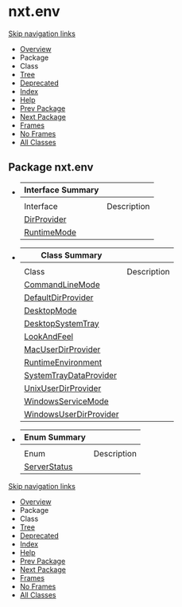 # nxt.env

[Skip navigation links](nxt.env.md#skip.navbar.top)

* [Overview](../../overview.md)
* Package
* Class
* [Tree](nxt.env-class-hierarchy.md)
* [Deprecated](broken-reference)
* [Index](../../index-files/a-index.md)
* [Help](../../how-this-api-document-is-organized.md)
* [Prev Package](../db/nxt.db.md)
* [Next Package](service/nxt.env.service.md)
* [Frames](https://jpr4.gojupiter.tech/doc/index.html?nxt/env/package-summary.html)
* [No Frames](nxt.env.md)
* [All Classes](../../all-classes.md)

## Package nxt.env

* | Interface Summary                                                       |             |
  | ----------------------------------------------------------------------- | ----------- |
  |                                                                         |             |
  | Interface                                                               | Description |
  | [DirProvider](https://jpr4.gojupiter.tech/doc/nxt/env/DirProvider.html) |             |
  | [RuntimeMode](https://jpr4.gojupiter.tech/doc/nxt/env/RuntimeMode.html) |             |
* | Class Summary                                                                                 |             |
  | --------------------------------------------------------------------------------------------- | ----------- |
  |                                                                                               |             |
  | Class                                                                                         | Description |
  | [CommandLineMode](https://jpr4.gojupiter.tech/doc/nxt/env/CommandLineMode.html)               |             |
  | [DefaultDirProvider](https://jpr4.gojupiter.tech/doc/nxt/env/DefaultDirProvider.html)         |             |
  | [DesktopMode](https://jpr4.gojupiter.tech/doc/nxt/env/DesktopMode.html)                       |             |
  | [DesktopSystemTray](https://jpr4.gojupiter.tech/doc/nxt/env/DesktopSystemTray.html)           |             |
  | [LookAndFeel](https://jpr4.gojupiter.tech/doc/nxt/env/LookAndFeel.html)                       |             |
  | [MacUserDirProvider](https://jpr4.gojupiter.tech/doc/nxt/env/MacUserDirProvider.html)         |             |
  | [RuntimeEnvironment](https://jpr4.gojupiter.tech/doc/nxt/env/RuntimeEnvironment.html)         |             |
  | [SystemTrayDataProvider](https://jpr4.gojupiter.tech/doc/nxt/env/SystemTrayDataProvider.html) |             |
  | [UnixUserDirProvider](https://jpr4.gojupiter.tech/doc/nxt/env/UnixUserDirProvider.html)       |             |
  | [WindowsServiceMode](https://jpr4.gojupiter.tech/doc/nxt/env/WindowsServiceMode.html)         |             |
  | [WindowsUserDirProvider](https://jpr4.gojupiter.tech/doc/nxt/env/WindowsUserDirProvider.html) |             |
* | Enum Summary                                                              |             |
  | ------------------------------------------------------------------------- | ----------- |
  |                                                                           |             |
  | Enum                                                                      | Description |
  | [ServerStatus](https://jpr4.gojupiter.tech/doc/nxt/env/ServerStatus.html) |             |

[Skip navigation links](nxt.env.md#skip.navbar.bottom)

* [Overview](../../overview.md)
* Package
* Class
* [Tree](nxt.env-class-hierarchy.md)
* [Deprecated](broken-reference)
* [Index](../../index-files/a-index.md)
* [Help](../../how-this-api-document-is-organized.md)
* [Prev Package](../db/nxt.db.md)
* [Next Package](service/nxt.env.service.md)
* [Frames](https://jpr4.gojupiter.tech/doc/index.html?nxt/env/package-summary.html)
* [No Frames](nxt.env.md)
* [All Classes](../../all-classes.md)
